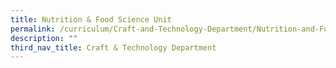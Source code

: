 ```yaml
---
title: Nutrition & Food Science Unit
permalink: /curriculum/Craft-and-Technology-Department/Nutrition-and-Food-Science-Unit/permalink/
description: ""
third_nav_title: Craft & Technology Department
---
```

